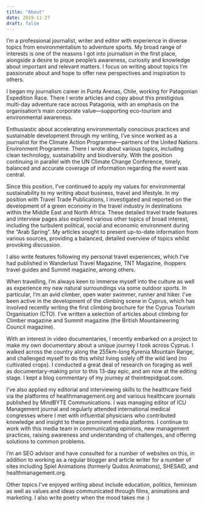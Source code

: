 ```yaml
---
title: "About"
date: 2019-11-27
draft: false
---
```


I’m a professional journalist, writer and editor with experience in diverse topics from environmentalism to adventure sports. My broad range of interests is one of the reasons I got into journalism in the first place, alongside a desire to pique people’s awareness, curiosity and knowledge about important and relevant matters. I focus on writing about topics I’m passionate about and hope to offer new perspectives and inspiration to others.

I began my journalism career in Punta Arenas, Chile, working for Patagonian Expedition Race. There I wrote articles and copy about this prestigious multi-day adventure race across Patagonia, with an emphasis on the organisation’s main corporate value—supporting eco-tourism and environmental awareness.

Enthusiastic about accelerating environmentally conscious practices and sustainable development through my writing, I’ve since worked as a journalist for the Climate Action Programme—partners of the United Nations Environment Programme. There I wrote about various topics, including clean technology, sustainability and biodiversity. With the position continuing in parallel with the UN Climate Change Conference, timely, balanced and accurate coverage of information regarding the event was central.

Since this position, I’ve continued to apply my values for environmental sustainability to my writing about business, travel and lifestyle. In my position with Travel Trade Publications, I investigated and reported on the development of a green economy in the travel industry in destinations within the Middle East and North Africa. These detailed travel trade features and interview pages also explored various other topics of broad interest, including the turbulent political, social and economic environment during the “Arab Spring”. My articles sought to present up-to-date information from various sources, providing a balanced, detailed overview of topics whilst provoking discussion.

I also write features following my personal travel experiences, which I’ve had published in Wanderlust Travel Magazine, TNT Magazine, ihoppers travel guides and Summit magazine, among others.

When travelling, I’m always keen to immerse myself into the culture as well as experience my new natural surroundings via some outdoor sports. In particular, I’m an avid climber, open water swimmer, runner and hiker. I’ve been active in the development of the climbing scene in Cyprus, which has involved recently writing the first climbing brochure for the Cyprus Tourism Organisation (CTO). I’ve written a selection of articles about climbing for Climber magazine and Summit magazine (the British Mountaineering Council magazine).

With an interest in video documentaries, I recently embarked on a project to make my own documentary about a unique journey I took across Cyprus. I walked across the country along the 255km-long Kyrenia Mountain Range, and challenged myself to do this whilst living solely off the wild land (no cultivated crops). I conducted a great deal of research on foraging as well as documentary-making prior to this 13-day epic, and am now at the editing stage. I kept a blog commentary of my journey at theintrepidgoat.com.

I’ve also applied my editorial and interviewing skills to the healthcare field via the platforms of healthmanagement.org and various healthcare journals published by MindBYTE Communications. I was managing editor of ICU Management journal and regularly attended international medical congresses where I met with influential physicians who contributed knowledge and insight to these prominent media platforms. I continue to work with this media team in communicating opinions, new management practices, raising awareness and understanding of challenges, and offering solutions to common problems.

I’m an SEO advisor and have consulted for a number of websites on this, in addition to working as a regular blogger and article writer for a number of sites including Spiel Animations (formerly Qudos Animations), SHESAID, and healthmanagement.org.

Other topics I’ve enjoyed writing about include education, politics, feminism as well as values and ideas communicated through films, animations and marketing. I also write poetry when the mood takes me :)

